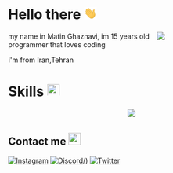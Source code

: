 # Hello there <img src="https://raw.githubusercontent.com/ABSphreak/ABSphreak/master/gifs/Hi.gif" height="25px">

<img align="right" src="https://user-images.githubusercontent.com/74038190/212751818-13da6fd2-27ca-45c4-9c64-3940ccfa6fd3.gif" width='200'/>

my name in Matin Ghaznavi, im 15 years old programmer that loves coding 

I'm from Iran,Tehran

# Skills <img src="https://user-images.githubusercontent.com/74038190/212284087-bbe7e430-757e-4901-90bf-4cd2ce3e1852.gif" width="25" height="25" />
<p align="center">
  <img src="https://skillicons.dev/icons?i=js,html,css,nodejs,react,figma,c,cpp,cs,python,sqlite,django,md,linux,unity,ps,pr,ae,wordpress&perline=5"() />
</p>

## Contact me <img src="https://user-images.githubusercontent.com/74038190/216120981-b9507c36-0e04-4469-8e27-c99271b45ba5.png" width="25" height="25" />
[![Instagram](https://skillicons.dev/icons?i=instagram)](https://www.instagram.com/nothillscape/)
[![Discord](https://skillicons.dev/icons?i=discord)](https://discord.com/users/1202253073368485940)/)
[![Twitter](https://skillicons.dev/icons?i=twitter)](https://www.twitter.com/nothillscape/)

